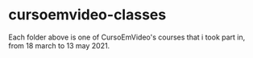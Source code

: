# cursoemvideo-classes

Each folder above is one of CursoEmVideo's courses that i took part in, from 18 march to 13 may 2021.
